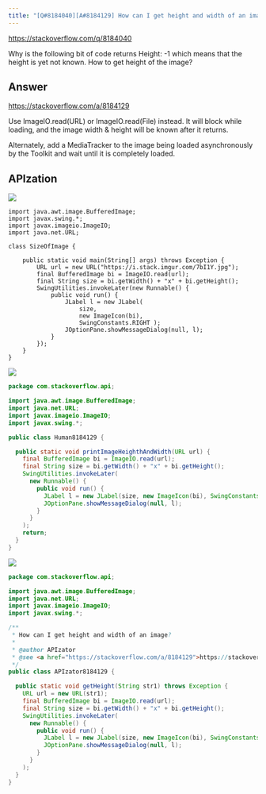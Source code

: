 ```yaml
---
title: "[Q#8184040][A#8184129] How can I get height and width of an image?"
---
```


https://stackoverflow.com/q/8184040

Why is the following bit of code returns Height: -1 which means that the height is yet not known. How to get height of the image?

## Answer

https://stackoverflow.com/a/8184129

Use ImageIO.read(URL) or ImageIO.read(File) instead.  It will block while loading, and the image width &amp; height will be known after it returns.

Alternately, add a MediaTracker to the image being loaded asynchronously by the Toolkit and wait until it is completely loaded.

## APIzation

<div class="code-3columns-row">

<div class="code-3columns-column">

<div><img src="/stackoverflow.png" /></div>

```plain
import java.awt.image.BufferedImage;
import javax.swing.*;
import javax.imageio.ImageIO;
import java.net.URL;

class SizeOfImage {

    public static void main(String[] args) throws Exception {
        URL url = new URL("https://i.stack.imgur.com/7bI1Y.jpg");
        final BufferedImage bi = ImageIO.read(url);
        final String size = bi.getWidth() + "x" + bi.getHeight();
        SwingUtilities.invokeLater(new Runnable() {
            public void run() {
                JLabel l = new JLabel( 
                    size, 
                    new ImageIcon(bi), 
                    SwingConstants.RIGHT );
                JOptionPane.showMessageDialog(null, l);
            }
        });
    }
}
```

</div>

<div class="code-3columns-column">

<div><img src="/human.png" /></div>

```java
package com.stackoverflow.api;

import java.awt.image.BufferedImage;
import java.net.URL;
import javax.imageio.ImageIO;
import javax.swing.*;

public class Human8184129 {

  public static void printImageHeighthAndWidth(URL url) {
    final BufferedImage bi = ImageIO.read(url);
    final String size = bi.getWidth() + "x" + bi.getHeight();
    SwingUtilities.invokeLater(
      new Runnable() {
        public void run() {
          JLabel l = new JLabel(size, new ImageIcon(bi), SwingConstants.RIGHT);
          JOptionPane.showMessageDialog(null, l);
        }
      }
    );
    return;
  }
}

```

</div>

<div class="code-3columns-column">

<div><img src="/apizator.png" /></div>

```java
package com.stackoverflow.api;

import java.awt.image.BufferedImage;
import java.net.URL;
import javax.imageio.ImageIO;
import javax.swing.*;

/**
 * How can I get height and width of an image?
 *
 * @author APIzator
 * @see <a href="https://stackoverflow.com/a/8184129">https://stackoverflow.com/a/8184129</a>
 */
public class APIzator8184129 {

  public static void getHeight(String str1) throws Exception {
    URL url = new URL(str1);
    final BufferedImage bi = ImageIO.read(url);
    final String size = bi.getWidth() + "x" + bi.getHeight();
    SwingUtilities.invokeLater(
      new Runnable() {
        public void run() {
          JLabel l = new JLabel(size, new ImageIcon(bi), SwingConstants.RIGHT);
          JOptionPane.showMessageDialog(null, l);
        }
      }
    );
  }
}

```

</div>

</div>
